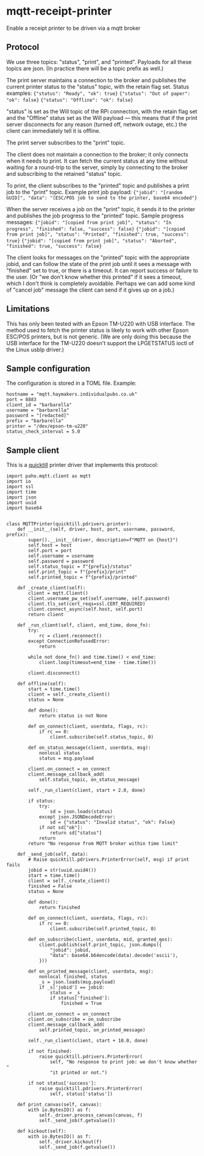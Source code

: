 # mqtt-receipt-printer
Enable a receipt printer to be driven via a mqtt broker

## Protocol

We use three topics: "status", "print", and "printed". Payloads for
all these topics are json. (In practice there will be a topic prefix
as well.)

The print server maintains a connection to the broker and publishes
the current printer status to the "status" topic, with the retain flag
set. Status examples: `{"status": "Ready", "ok": true}` `{"status":
"Out of paper": "ok": false}` `{"status": "Offline": "ok": false}`

"status" is set as the Will topic of the RPi connection, with the
retain flag set and the "Offline" status set as the Will payload —
this means that if the print server disconnects for any reason (turned
off, network outage, etc.) the client can immediately tell it is
offline.

The print server subscribes to the "print" topic.

The client does not maintain a connection to the broker; it only
connects when it needs to print. It can fetch the current status at
any time without waiting for a round-trip to the server, simply by
connecting to the broker and subscribing to the retained "status"
topic.

To print, the client subscribes to the "printed" topic and publishes a
print job to the "print" topic. Example print job payload: `{"jobid":
"[random GUID]", "data": "[ESC/POS job to send to the printer, base64
encoded"}`

When the server receives a job on the "print" topic, it sends it to
the printer and publishes the job progress to the "printed"
topic. Sample progress messages: `{"jobid": "[copied from print job]",
"status": "In progress", "finished": false, "success": false}`
`{"jobid": "[copied from print job]", "status": "Printed", "finished":
true, "success": true}` `{"jobid": "[copied from print job]", "status":
"Aborted", "finished": true, "success": false}`

The client looks for messages on the "printed" topic with the
appropriate jobid, and can follow the state of the print job until it
sees a message with "finished" set to true, or there is a timeout. It
can report success or failure to the user. (Or "we don't know whether
this printed" if it sees a timeout, which I don't think is completely
avoidable. Perhaps we can add some kind of "cancel job" message the
client can send if it gives up on a job.)

## Limitations

This has only been tested with an Epson TM-U220 with USB
interface. The method used to fetch the printer status is likely to
work with other Epson ESC/POS printers, but is not generic. (We are
only doing this because the USB interface for the TM-U220 doesn't
support the LPGETSTATUS ioctl of the Linux usblp driver.)

## Sample configuration

The configuration is stored in a TOML file. Example:

```
hostname = "mqtt.haymakers.individualpubs.co.uk"
port = 8883
client_id = "barbarella"
username = "barbarella"
password = "[redacted]"
prefix = "barbarella"
printer = "/dev/epson-tm-u220"
status_check_interval = 5.0
```

## Sample client

This is a [quicktill](https://github.com/sde1000/quicktill) printer
driver that implements this protocol:

```
import paho.mqtt.client as mqtt
import io
import ssl
import time
import json
import uuid
import base64


class MQTTPrinter(quicktill.pdrivers.printer):
    def __init__(self, driver, host, port, username, password, prefix):
        super().__init__(driver, description=f"MQTT on {host}")
        self.host = host
        self.port = port
        self.username = username
        self.password = password
        self.status_topic = f"{prefix}/status"
        self.print_topic = f"{prefix}/print"
        self.printed_topic = f"{prefix}/printed"

    def _create_client(self):
        client = mqtt.Client()
        client.username_pw_set(self.username, self.password)
        client.tls_set(cert_reqs=ssl.CERT_REQUIRED)
        client.connect_async(self.host, self.port)
        return client

    def _run_client(self, client, end_time, done_fn):
        try:
            rc = client.reconnect()
        except ConnectionRefusedError:
            return

        while not done_fn() and time.time() < end_time:
            client.loop(timeout=end_time - time.time())

        client.disconnect()

    def offline(self):
        start = time.time()
        client = self._create_client()
        status = None

        def done():
            return status is not None

        def on_connect(client, userdata, flags, rc):
            if rc == 0:
                client.subscribe(self.status_topic, 0)

        def on_status_message(client, userdata, msg):
            nonlocal status
            status = msg.payload

        client.on_connect = on_connect
        client.message_callback_add(
            self.status_topic, on_status_message)

        self._run_client(client, start + 2.0, done)

        if status:
            try:
                sd = json.loads(status)
            except json.JSONDecodeError:
                sd = {"status": "Invalid status", "ok": False}
            if not sd["ok"]:
                return sd["status"]
            return
        return "No response from MQTT broker within time limit"

    def _send_job(self, data):
        # Raise quicktill.pdrivers.PrinterError(self, msg) if print fails
        jobid = str(uuid.uuid4())
        start = time.time()
        client = self._create_client()
        finished = False
        status = None

        def done():
            return finished

        def on_connect(client, userdata, flags, rc):
            if rc == 0:
                client.subscribe(self.printed_topic, 0)

        def on_subscribe(client, userdata, mid, granted_qos):
            client.publish(self.print_topic, json.dumps({
                "jobid": jobid,
                "data": base64.b64encode(data).decode('ascii'),
            }))

        def on_printed_message(client, userdata, msg):
            nonlocal finished, status
            _s = json.loads(msg.payload)
            if _s['jobid'] == jobid:
                status = _s
                if status['finished']:
                    finished = True

        client.on_connect = on_connect
        client.on_subscribe = on_subscribe
        client.message_callback_add(
            self.printed_topic, on_printed_message)

        self._run_client(client, start + 10.0, done)

        if not finished:
            raise quicktill.pdrivers.PrinterError(
                self, "No response to print job: we don't know whether "
                "it printed or not.")

        if not status['success']:
            raise quicktill.pdrivers.PrinterError(
                self, status['status'])

    def print_canvas(self, canvas):
        with io.BytesIO() as f:
            self._driver.process_canvas(canvas, f)
            self._send_job(f.getvalue())

    def kickout(self):
        with io.BytesIO() as f:
            self._driver.kickout(f)
            self._send_job(f.getvalue())
```
